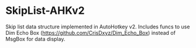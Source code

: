 # SkipList-AHKv2
Skip list data structure implemented in AutoHotkey v2. Includes funcs to use Dim Echo Box (https://github.com/CrisDxyz/Dim_Echo_Box) instead of MsgBox for data display.
